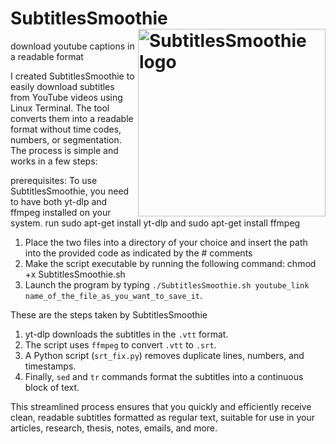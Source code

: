 # SubtitlesSmoothie <img src="https://github.com/user-attachments/assets/ece5a7ef-4e3c-4540-a879-7ec602b0e9b2" alt="SubtitlesSmoothie logo" width="300" align="right"/>

download youtube captions in a readable format


I created SubtitlesSmoothie to easily download subtitles from YouTube videos using Linux Terminal. The tool converts them into a readable format without time codes, numbers, or segmentation. The process is simple and works in a few steps: 

prerequisites: To use SubtitlesSmoothie, you need to have both yt-dlp and ffmpeg installed on your system. 
run sudo apt-get install yt-dlp and sudo apt-get install ffmpeg


1. Place the two files into a directory of your choice and insert the path into the provided code as indicated by the # comments
2. Make the script executable by running the following command: chmod +x SubtitlesSmoothie.sh
3. Launch the program by typing `./SubtitlesSmoothie.sh youtube_link name_of_the_file_as_you_want_to_save_it`.

These are the steps taken by SubtitlesSmoothie
1. yt-dlp downloads the subtitles in the `.vtt` format.
2. The script uses `ffmpeg` to convert `.vtt` to `.srt`.
3. A Python script (`srt_fix.py`) removes duplicate lines, numbers, and timestamps.
4. Finally, `sed` and `tr` commands format the subtitles into a continuous block of text.

This streamlined process ensures that you quickly and efficiently receive clean, readable subtitles formatted as regular text, suitable for use in your articles, research, thesis, notes, emails, and more.
